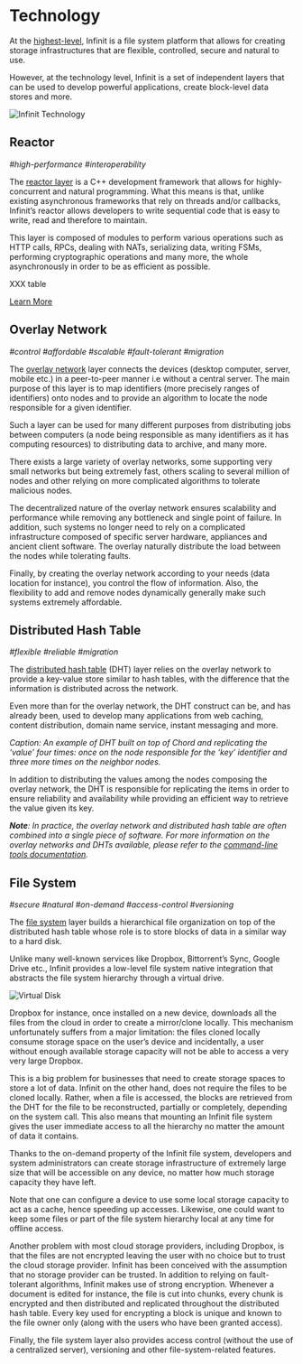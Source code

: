Technology
=========

At the <a href="${route('doc_overview')}">highest-level</a>, Infinit is a file system platform that allows for creating storage infrastructures that are flexible, controlled, secure and natural to use.

However, at the technology level, Infinit is a set of independent layers that can be used to develop powerful applications, create block-level data stores and more.

<img src="${url('images/schema-technology.png')}" alt="Infinit Technology"><br>

Reactor
-----------
*#high-performance* *#interoperability*

The [reactor layer](https://en.wikipedia.org/wiki/Reactor_pattern) is a C++ development framework that allows for highly-concurrent and natural programming. What this means is that, unlike existing asynchronous frameworks that rely on threads and/or callbacks, Infinit’s reactor allows developers to write sequential code that is easy to write, read and therefore to maintain.

This layer is composed of modules to perform various operations such as HTTP calls, RPCs, dealing with NATs, serializing data, writing FSMs, performing cryptographic operations and many more, the whole asynchronously in order to be as efficient as possible.

XXX table

[Learn More](http://www.slideshare.net/infinitdotio/highly-concurrentyetnaturalprogramming)

Overlay Network
----------------------
*#control* *#affordable* *#scalable* *#fault-tolerant* *#migration*

The [overlay network](https://en.wikipedia.org/wiki/Overlay_network) layer connects the devices (desktop computer, server, mobile etc.) in a peer-to-peer manner i.e without a central server. The main purpose of this layer is to map identifiers (more precisely ranges of identifiers) onto nodes and to provide an algorithm to locate the node responsible for a given identifier.

Such a layer can be used for many different purposes from distributing jobs between computers (a node being responsible as many identifiers as it has computing resources) to distributing data to archive, and many more.

There exists a large variety of overlay networks, some supporting very small networks but being extremely fast, others scaling to several million of nodes and other relying on more complicated algorithms to tolerate malicious nodes.


<!-- *Caption: An illustration of the [Chord](https://en.wikipedia.org/wiki/Chord_(peer-to-peer)) overlay network*. -->

The decentralized nature of the overlay network ensures scalability and performance while removing any bottleneck and single point of failure. In addition, such systems no longer need to rely on a complicated infrastructure composed of specific server hardware, appliances and ancient client software. The overlay naturally distribute the load between the nodes while tolerating faults.

Finally, by creating the overlay network according to your needs (data location for instance), you control the flow of information. Also, the flexibility to add and remove nodes dynamically generally make such systems extremely affordable.

Distributed Hash Table
-------------------------------
*#flexible* *#reliable* *#migration*

The [distributed hash table](https://en.wikipedia.org/wiki/Distributed_hash_table) (DHT) layer relies on the overlay network to provide a key-value store similar to hash tables, with the difference that the information is distributed across the network.

Even more than for the overlay network, the DHT construct can be, and has already been, used to develop many applications from web caching, content distribution, domain name service, instant messaging and more.



*Caption: An example of DHT built on top of Chord and replicating the ‘value’ four times: once on the node responsible for the ‘key’ identifier and three more times on the neighbor nodes.*

In addition to distributing the values among the nodes composing the overlay network, the DHT is responsible for replicating the items in order to ensure reliability and availability while providing an efficient way to retrieve the value given its key.

*__Note__: In practice, the overlay network and distributed hash table are often combined into a single piece of software. For more information on the overlay networks and DHTs available, please refer to the <a href="${route('doc_reference')}">command-line tools documentation</a>.*

File System
----------------
*#secure* *#natural* *#on-demand* *#access-control* *#versioning*

The [file system](https://en.wikipedia.org/wiki/File_system) layer builds a hierarchical file organization on top of the distributed hash table whose role is to store blocks of data in a similar way to a hard disk.

Unlike many well-known services like Dropbox, Bittorrent’s Sync, Google Drive etc., Infinit provides a low-level file system native integration that abstracts the file system hierarchy through a virtual drive.

<img src="${url('images/virtual-disk-mac.png')}" alt="Virtual Disk">

Dropbox for instance, once installed on a new device, downloads all the files from the cloud in order to create a mirror/clone locally. This mechanism unfortunately suffers from a major limitation: the files cloned locally consume storage space on the user’s device and incidentally, a user without enough available storage capacity will not be able to access a very very large Dropbox.

This is a big problem for businesses that need to create storage spaces to store a lot of data. Infinit on the other hand, does not require the files to be cloned locally. Rather, when a file is accessed, the blocks are retrieved from the DHT for the file to be reconstructed, partially or completely, depending on the system call. This also means that mounting an Infinit file system gives the user immediate access to all the hierarchy no matter the amount of data it contains.

Thanks to the on-demand property of the Infinit file system, developers and system administrators can create storage infrastructure of extremely large size that will be accessible on any device, no matter how much storage capacity they have left.

Note that one can configure a device to use some local storage capacity to act as a cache, hence speeding up accesses. Likewise, one could want to keep some files or part of the file system hierarchy local at any time for offline access.

Another problem with most cloud storage providers, including Dropbox, is that the files are not encrypted leaving the user with no choice but to trust the cloud storage provider. Infinit has been conceived with the assumption that no storage provider can be trusted. In addition to relying on fault-tolerant algorithms, Infinit makes use of strong encryption. Whenever a document is edited for instance, the file is cut into chunks, every chunk is encrypted and then distributed and replicated throughout the distributed hash table. Every key used for encrypting a block is unique and known to the file owner only (along with the users who have been granted access).


<!-- *[GIF(better) or static: 1) file saved 2) cut into chunks 3) every block is encrypted 4) every block is replicated and distributed in the Infinit network … 5) every encrypted block is fetch from the network 6) the blocks are decrypted 8) and the file is reconstructed]* -->

Finally, the file system layer also provides access control (without the use of a centralized server), versioning and other file-system-related features.
